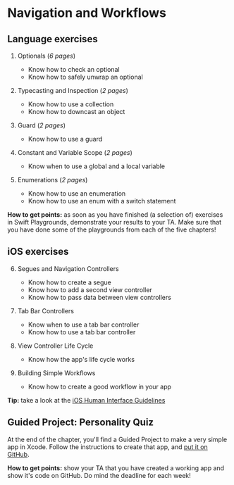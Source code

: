 # Navigation and Workflows

## Language exercises

1. Optionals (*6 pages*)
	- Know how to check an optional
	- Know how to safely unwrap an optional

2. Typecasting and Inspection (*2 pages*)
	- Know how to use a collection
	- Know how to downcast an object

3. Guard (*2 pages*)
	- Know how to use a guard

4. Constant and Variable Scope (*2 pages*)
	- Know when to use a global and a local variable

5. Enumerations (*2 pages*)
	- Know how to use an enumeration
	- Know how to use an enum with a switch statement

**How to get points:** as soon as you have finished (a selection of) exercises in Swift Playgrounds, demonstrate your results to your TA. Make sure that you have done some of the playgrounds from each of the five chapters!

## iOS exercises

6. Segues and Navigation Controllers
	- Know how to create a segue
	- Know how to add a second view controller
	- Know how to pass data between view controllers

7. Tab Bar Controllers
	- Know when to use a tab bar controller
	- Know how to use a tab bar controller

8. View Controller Life Cycle
	- Know how the app's life cycle works

9. Building Simple Workflows
	- Know how to create a good workflow in your app

**Tip:** take a look at the [iOS Human Interface Guidelines](https://developer.apple.com/ios/human-interface-guidelines/overview/design-principles/)


## Guided Project: Personality Quiz

At the end of the chapter, you'll find a Guided Project to make a very simple app in Xcode. Follow the instructions to create that app, and [put it on GitHub](/ios/github).

**How to get points:** show your TA that you have created a working app and show it's code on GitHub. Do mind the deadline for each week!